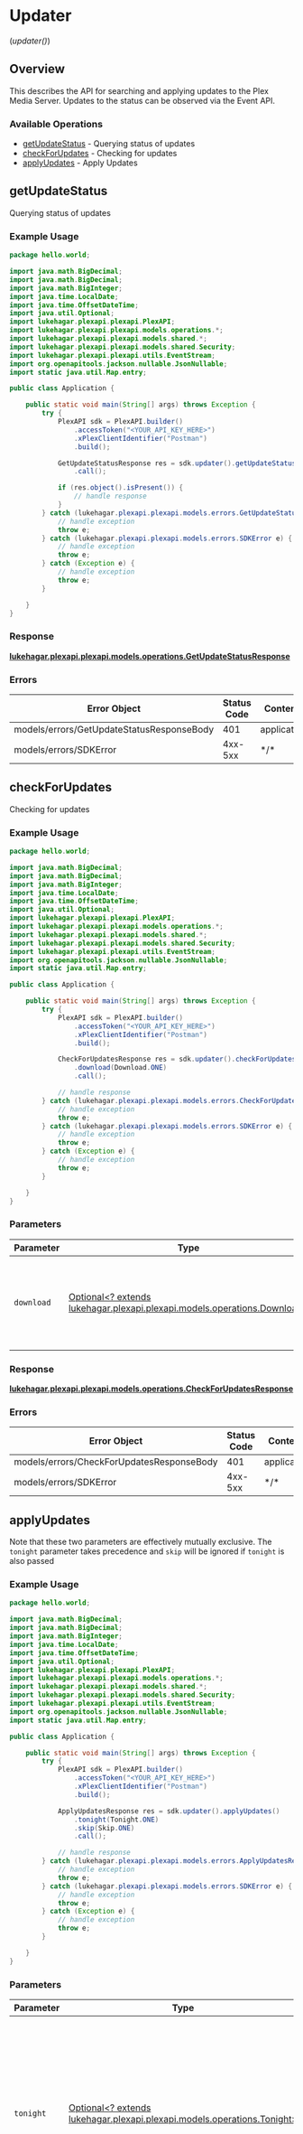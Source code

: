 # Updater
(*updater()*)

## Overview

This describes the API for searching and applying updates to the Plex Media Server.
Updates to the status can be observed via the Event API.


### Available Operations

* [getUpdateStatus](#getupdatestatus) - Querying status of updates
* [checkForUpdates](#checkforupdates) - Checking for updates
* [applyUpdates](#applyupdates) - Apply Updates

## getUpdateStatus

Querying status of updates

### Example Usage

```java
package hello.world;

import java.math.BigDecimal;
import java.math.BigDecimal;
import java.math.BigInteger;
import java.time.LocalDate;
import java.time.OffsetDateTime;
import java.util.Optional;
import lukehagar.plexapi.plexapi.PlexAPI;
import lukehagar.plexapi.plexapi.models.operations.*;
import lukehagar.plexapi.plexapi.models.shared.*;
import lukehagar.plexapi.plexapi.models.shared.Security;
import lukehagar.plexapi.plexapi.utils.EventStream;
import org.openapitools.jackson.nullable.JsonNullable;
import static java.util.Map.entry;

public class Application {

    public static void main(String[] args) throws Exception {
        try {
            PlexAPI sdk = PlexAPI.builder()
                .accessToken("<YOUR_API_KEY_HERE>")
                .xPlexClientIdentifier("Postman")
                .build();

            GetUpdateStatusResponse res = sdk.updater().getUpdateStatus()
                .call();

            if (res.object().isPresent()) {
                // handle response
            }
        } catch (lukehagar.plexapi.plexapi.models.errors.GetUpdateStatusResponseBody e) {
            // handle exception
            throw e;
        } catch (lukehagar.plexapi.plexapi.models.errors.SDKError e) {
            // handle exception
            throw e;
        } catch (Exception e) {
            // handle exception
            throw e;
        }

    }
}
```


### Response

**[lukehagar.plexapi.plexapi.models.operations.GetUpdateStatusResponse](../../models/operations/GetUpdateStatusResponse.md)**
### Errors

| Error Object                              | Status Code                               | Content Type                              |
| ----------------------------------------- | ----------------------------------------- | ----------------------------------------- |
| models/errors/GetUpdateStatusResponseBody | 401                                       | application/json                          |
| models/errors/SDKError                    | 4xx-5xx                                   | \*\/*                                     |

## checkForUpdates

Checking for updates

### Example Usage

```java
package hello.world;

import java.math.BigDecimal;
import java.math.BigDecimal;
import java.math.BigInteger;
import java.time.LocalDate;
import java.time.OffsetDateTime;
import java.util.Optional;
import lukehagar.plexapi.plexapi.PlexAPI;
import lukehagar.plexapi.plexapi.models.operations.*;
import lukehagar.plexapi.plexapi.models.shared.*;
import lukehagar.plexapi.plexapi.models.shared.Security;
import lukehagar.plexapi.plexapi.utils.EventStream;
import org.openapitools.jackson.nullable.JsonNullable;
import static java.util.Map.entry;

public class Application {

    public static void main(String[] args) throws Exception {
        try {
            PlexAPI sdk = PlexAPI.builder()
                .accessToken("<YOUR_API_KEY_HERE>")
                .xPlexClientIdentifier("Postman")
                .build();

            CheckForUpdatesResponse res = sdk.updater().checkForUpdates()
                .download(Download.ONE)
                .call();

            // handle response
        } catch (lukehagar.plexapi.plexapi.models.errors.CheckForUpdatesResponseBody e) {
            // handle exception
            throw e;
        } catch (lukehagar.plexapi.plexapi.models.errors.SDKError e) {
            // handle exception
            throw e;
        } catch (Exception e) {
            // handle exception
            throw e;
        }

    }
}
```

### Parameters

| Parameter                                                                                                       | Type                                                                                                            | Required                                                                                                        | Description                                                                                                     | Example                                                                                                         |
| --------------------------------------------------------------------------------------------------------------- | --------------------------------------------------------------------------------------------------------------- | --------------------------------------------------------------------------------------------------------------- | --------------------------------------------------------------------------------------------------------------- | --------------------------------------------------------------------------------------------------------------- |
| `download`                                                                                                      | [Optional<? extends lukehagar.plexapi.plexapi.models.operations.Download>](../../models/operations/Download.md) | :heavy_minus_sign:                                                                                              | Indicate that you want to start download any updates found.                                                     | 1                                                                                                               |


### Response

**[lukehagar.plexapi.plexapi.models.operations.CheckForUpdatesResponse](../../models/operations/CheckForUpdatesResponse.md)**
### Errors

| Error Object                              | Status Code                               | Content Type                              |
| ----------------------------------------- | ----------------------------------------- | ----------------------------------------- |
| models/errors/CheckForUpdatesResponseBody | 401                                       | application/json                          |
| models/errors/SDKError                    | 4xx-5xx                                   | \*\/*                                     |

## applyUpdates

Note that these two parameters are effectively mutually exclusive. The `tonight` parameter takes precedence and `skip` will be ignored if `tonight` is also passed


### Example Usage

```java
package hello.world;

import java.math.BigDecimal;
import java.math.BigDecimal;
import java.math.BigInteger;
import java.time.LocalDate;
import java.time.OffsetDateTime;
import java.util.Optional;
import lukehagar.plexapi.plexapi.PlexAPI;
import lukehagar.plexapi.plexapi.models.operations.*;
import lukehagar.plexapi.plexapi.models.shared.*;
import lukehagar.plexapi.plexapi.models.shared.Security;
import lukehagar.plexapi.plexapi.utils.EventStream;
import org.openapitools.jackson.nullable.JsonNullable;
import static java.util.Map.entry;

public class Application {

    public static void main(String[] args) throws Exception {
        try {
            PlexAPI sdk = PlexAPI.builder()
                .accessToken("<YOUR_API_KEY_HERE>")
                .xPlexClientIdentifier("Postman")
                .build();

            ApplyUpdatesResponse res = sdk.updater().applyUpdates()
                .tonight(Tonight.ONE)
                .skip(Skip.ONE)
                .call();

            // handle response
        } catch (lukehagar.plexapi.plexapi.models.errors.ApplyUpdatesResponseBody e) {
            // handle exception
            throw e;
        } catch (lukehagar.plexapi.plexapi.models.errors.SDKError e) {
            // handle exception
            throw e;
        } catch (Exception e) {
            // handle exception
            throw e;
        }

    }
}
```

### Parameters

| Parameter                                                                                                                                                | Type                                                                                                                                                     | Required                                                                                                                                                 | Description                                                                                                                                              | Example                                                                                                                                                  |
| -------------------------------------------------------------------------------------------------------------------------------------------------------- | -------------------------------------------------------------------------------------------------------------------------------------------------------- | -------------------------------------------------------------------------------------------------------------------------------------------------------- | -------------------------------------------------------------------------------------------------------------------------------------------------------- | -------------------------------------------------------------------------------------------------------------------------------------------------------- |
| `tonight`                                                                                                                                                | [Optional<? extends lukehagar.plexapi.plexapi.models.operations.Tonight>](../../models/operations/Tonight.md)                                            | :heavy_minus_sign:                                                                                                                                       | Indicate that you want the update to run during the next Butler execution. Omitting this or setting it to false indicates that the update should install | 1                                                                                                                                                        |
| `skip`                                                                                                                                                   | [Optional<? extends lukehagar.plexapi.plexapi.models.operations.Skip>](../../models/operations/Skip.md)                                                  | :heavy_minus_sign:                                                                                                                                       | Indicate that the latest version should be marked as skipped. The <Release> entry for this version will have the `state` set to `skipped`.               | 1                                                                                                                                                        |


### Response

**[lukehagar.plexapi.plexapi.models.operations.ApplyUpdatesResponse](../../models/operations/ApplyUpdatesResponse.md)**
### Errors

| Error Object                           | Status Code                            | Content Type                           |
| -------------------------------------- | -------------------------------------- | -------------------------------------- |
| models/errors/ApplyUpdatesResponseBody | 401                                    | application/json                       |
| models/errors/SDKError                 | 4xx-5xx                                | \*\/*                                  |
